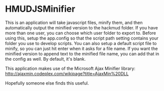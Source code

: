 # HMUDJSMinifier
This is an application will take javascript files, minify them, and then automatically output the minified version to the hackmud folder.
If you have more than one user, you can choose which user folder to export to.
Before using this, setup the app.config so that the script path setting contains your folder you use to develop scripts.
You can also setup a default script file to minify, so you can just hit enter when it asks for a file name.
If you want the minified version to append text to the minified file name, you can add that in the config as well. By default, it's blank.

This application makes use of the Microsoft Ajax Minifier library: http://ajaxmin.codeplex.com/wikipage?title=AjaxMin%20DLL

Hopefully someone else finds this useful.
